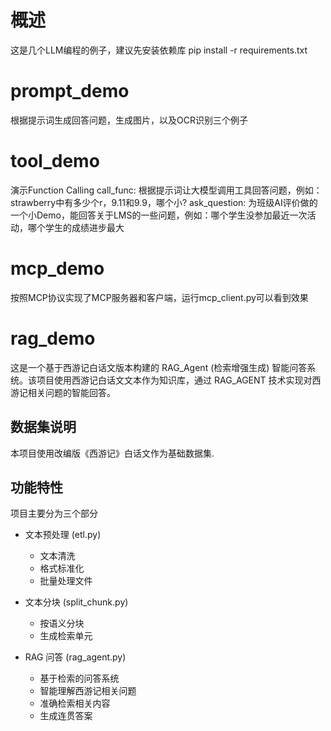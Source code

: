 # 概述

这是几个LLM编程的例子，建议先安装依赖库 pip install -r requirements.txt

#  prompt_demo

根据提示词生成回答问题，生成图片，以及OCR识别三个例子

#  tool_demo

演示Function Calling
call_func: 根据提示词让大模型调用工具回答问题，例如：strawberry中有多少个r，9.11和9.9，哪个小?
ask_question: 为班级AI评价做的一个小Demo，能回答关于LMS的一些问题，例如：哪个学生没参加最近一次活动，哪个学生的成绩进步最大

#  mcp_demo

按照MCP协议实现了MCP服务器和客户端，运行mcp_client.py可以看到效果

#  rag_demo 

这是一个基于西游记白话文版本构建的 RAG_Agent (检索增强生成) 智能问答系统。该项目使用西游记白话文文本作为知识库，通过 RAG_AGENT 技术实现对西游记相关问题的智能回答。

## 数据集说明

本项目使用改编版《西游记》白话文作为基础数据集. 

## 功能特性

项目主要分为三个部分

- 文本预处理 (etl.py)
  - 文本清洗
  - 格式标准化
  - 批量处理文件

- 文本分块 (split_chunk.py) 
  - 按语义分块
  - 生成检索单元

- RAG 问答 (rag_agent.py)
  - 基于检索的问答系统
  - 智能理解西游记相关问题
  - 准确检索相关内容
  - 生成连贯答案



